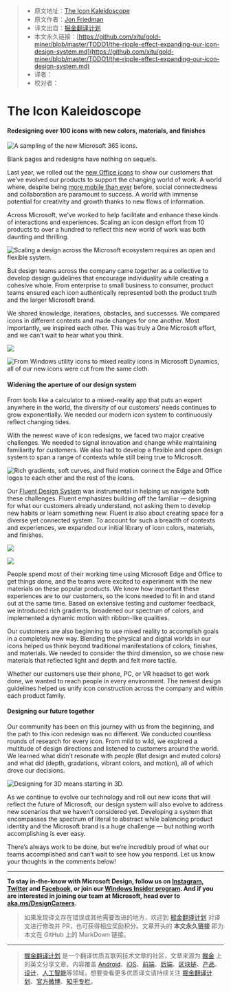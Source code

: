 > * 原文地址：[The Icon Kaleidoscope](https://medium.com/microsoft-design/the-ripple-effect-expanding-our-icon-design-system-74b4d916b7a4)
> * 原文作者：[Jon Friedman](https://medium.com/@designjon)
> * 译文出自：[掘金翻译计划](https://github.com/xitu/gold-miner)
> * 本文永久链接：[https://github.com/xitu/gold-miner/blob/master/TODO1/the-ripple-effect-expanding-our-icon-design-system.md](https://github.com/xitu/gold-miner/blob/master/TODO1/the-ripple-effect-expanding-our-icon-design-system.md)
> * 译者：
> * 校对者：

# The Icon Kaleidoscope

#### Redesigning over 100 icons with new colors, materials, and finishes

![A sampling of the new Microsoft 365 icons.](https://cdn-images-1.medium.com/max/6400/1*YTjMo-ISSffSy98XbJNiyQ.png)

Blank pages and redesigns have nothing on sequels.

Last year, we rolled out the [new Office icons](https://medium.com/microsoft-design/redesigning-the-office-app-icons-to-embrace-a-new-world-of-work-91d72608ee8f?source=friends_link&sk=499905fb0d5a65d594aab35201debf40) to show our customers that we’ve evolved our products to support the changing world of work. A world where, despite being [more mobile than ever](https://medium.com/microsoft-design/microsoft365mobile-3b5b7782152c?source=friends_link&sk=6f3168beb86bf945f6c512fc38c03aad) before, social connectedness and collaboration are paramount to success. A world with immense potential for creativity and growth thanks to new flows of information.

Across Microsoft, we’ve worked to help facilitate and enhance these kinds of interactions and experiences. Scaling an icon design effort from 10 products to over a hundred to reflect this new world of work was both daunting and thrilling.

![Scaling a design across the Microsoft ecosystem requires an open and flexible system.](https://cdn-images-1.medium.com/max/4800/1*PwcHt8KDe8R3zlVV1KkaFw.png)

But design teams across the company came together as a collective to develop design guidelines that encourage individuality while creating a cohesive whole. From enterprise to small business to consumer, product teams ensured each icon authentically represented both the product truth and the larger Microsoft brand.

We shared knowledge, iterations, obstacles, and successes. We compared icons in different contexts and made changes for one another. Most importantly, we inspired each other. This was truly a One Microsoft effort, and we can’t wait to hear what you think.

![](https://cdn-images-1.medium.com/max/4800/1*c054Q1I8PoNJoBycan9a6A.png)

![From Windows utility icons to mixed reality icons in Microsoft Dynamics, all of our new icons were cut from the same cloth.](https://cdn-images-1.medium.com/max/2650/1*ub0SwM59a-Ddzpce96wyXA.png)

#### Widening the aperture of our design system

From tools like a calculator to a mixed-reality app that puts an expert anywhere in the world, the diversity of our customers’ needs continues to grow exponentially. We needed our modern icon system to continuously reflect changing tides.

With the newest wave of icon redesigns, we faced two major creative challenges. We needed to signal innovation and change while maintaining familiarity for customers. We also had to develop a flexible and open design system to span a range of contexts while still being true to Microsoft.

![Rich gradients, soft curves, and fluid motion connect the Edge and Office logos to each other and the rest of the icons.](https://cdn-images-1.medium.com/max/4800/1*GFsUW-8bX2RDds_uW0MWVA.png)

Our [Fluent Design System](https://medium.com/microsoft-design/evolving-the-microsoft-fluent-design-system-9b37fb890c82?source=friends_link&sk=056e4f7cdd2085c3ec9a872846b84787) was instrumental in helping us navigate both these challenges. Fluent emphasizes building off the familiar — designing for what our customers already understand, not asking them to develop new habits or learn something new. Fluent is also about creating space for a diverse yet connected system. To account for such a breadth of contexts and experiences, we expanded our initial library of icon colors, materials, and finishes.

![](https://cdn-images-1.medium.com/max/4800/1*h0A8hdtAAOb1kcTVWaD6eQ.png)

![](https://cdn-images-1.medium.com/max/4800/1*sDUl3QqhtUgdzaKIWVTR3g.png)

People spend most of their working time using Microsoft Edge and Office to get things done, and the teams were excited to experiment with the new materials on these popular products. We know how important these experiences are to our customers, so the icons needed to fit in and stand out at the same time. Based on extensive testing and customer feedback, we introduced rich gradients, broadened our spectrum of colors, and implemented a dynamic motion with ribbon-like qualities.

Our customers are also beginning to use mixed reality to accomplish goals in a completely new way. Blending the physical and digital worlds in our icons helped us think beyond traditional manifestations of colors, finishes, and materials. We needed to consider the third dimension, so we chose new materials that reflected light and depth and felt more tactile.

Whether our customers use their phone, PC, or VR headset to get work done, we wanted to reach people in every environment. The newest design guidelines helped us unify icon construction across the company and within each product family.

#### Designing our future together

Our community has been on this journey with us from the beginning, and the path to this icon redesign was no different. We conducted countless rounds of research for every icon. From mild to wild, we explored a multitude of design directions and listened to customers around the world. We learned what didn’t resonate with people (flat design and muted colors) and what did (depth, gradations, vibrant colors, and motion), all of which drove our decisions.

![Designing for 3D means starting in 3D.](https://cdn-images-1.medium.com/max/4800/1*RT0pp67flyIsAqhp6Wuk3g.png)

As we continue to evolve our technology and roll out new icons that will reflect the future of Microsoft, our design system will also evolve to address new scenarios that we haven’t considered yet. Developing a system that encompasses the spectrum of literal to abstract while balancing product identity and the Microsoft brand is a huge challenge — but nothing worth accomplishing is ever easy.

There’s always work to be done, but we’re incredibly proud of what our teams accomplished and can’t wait to see how you respond. Let us know your thoughts in the comments below!

---

**To stay in-the-know with Microsoft Design, follow us on [Instagram](https://www.instagram.com/microsoft_design/), [Twitter](http://www.twitter.com/microsoftdesign) and [Facebook](http://www.facebook.com/microsoftdesign), or join our [Windows Insider program](https://insider.windows.com/). And if you are interested in joining our team at Microsoft, head over to [aka.ms/DesignCareers](http://aka.ms/designcareers).**

> 如果发现译文存在错误或其他需要改进的地方，欢迎到 [掘金翻译计划](https://github.com/xitu/gold-miner) 对译文进行修改并 PR，也可获得相应奖励积分。文章开头的 **本文永久链接** 即为本文在 GitHub 上的 MarkDown 链接。

---

> [掘金翻译计划](https://github.com/xitu/gold-miner) 是一个翻译优质互联网技术文章的社区，文章来源为 [掘金](https://juejin.im) 上的英文分享文章。内容覆盖 [Android](https://github.com/xitu/gold-miner#android)、[iOS](https://github.com/xitu/gold-miner#ios)、[前端](https://github.com/xitu/gold-miner#前端)、[后端](https://github.com/xitu/gold-miner#后端)、[区块链](https://github.com/xitu/gold-miner#区块链)、[产品](https://github.com/xitu/gold-miner#产品)、[设计](https://github.com/xitu/gold-miner#设计)、[人工智能](https://github.com/xitu/gold-miner#人工智能)等领域，想要查看更多优质译文请持续关注 [掘金翻译计划](https://github.com/xitu/gold-miner)、[官方微博](http://weibo.com/juejinfanyi)、[知乎专栏](https://zhuanlan.zhihu.com/juejinfanyi)。
